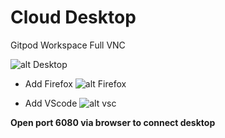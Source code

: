 # Cloud Desktop

Gitpod Workspace Full VNC

![alt Desktop](https://i.imgur.com/QxPUGV9.png)

- Add Firefox
![alt Firefox](https://i.imgur.com/hgIu3a4.png)

- Add VScode
![alt vsc](https://i.imgur.com/t2mfGFs.png)

**Open port 6080 via browser to connect desktop**

